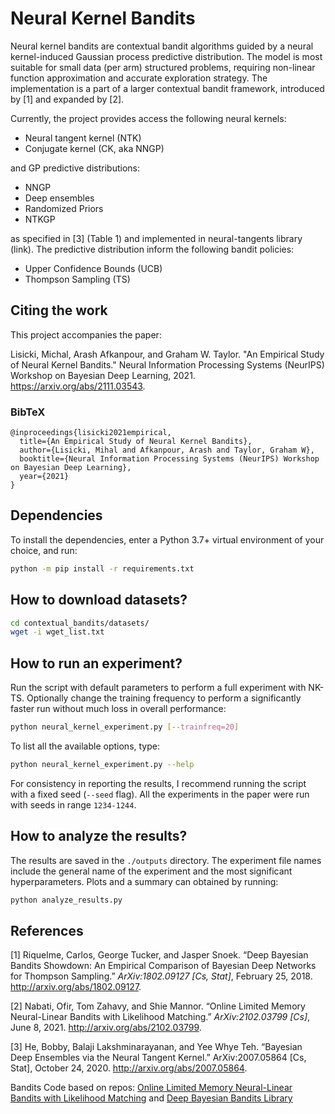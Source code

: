 # Neural Kernel Bandits

Neural kernel bandits are contextual bandit algorithms guided by a neural kernel-induced Gaussian process predictive distribution. The model is most suitable for small data (per arm) structured problems, requiring non-linear function approximation and accurate exploration strategy. The implementation is a part of a larger contextual bandit framework, introduced by [1] and expanded by [2].

Currently, the project provides access the following neural kernels:

* Neural tangent kernel (NTK)
* Conjugate kernel (CK, aka NNGP)

and GP predictive distributions:

* NNGP
* Deep ensembles
* Randomized Priors
* NTKGP

as specified in [3] (Table 1) and implemented in neural-tangents library (link). The predictive distribution inform the following bandit policies:

* Upper Confidence Bounds (UCB)
* Thompson Sampling (TS)

## Citing the work

This project accompanies the paper:

Lisicki, Michal, Arash Afkanpour, and Graham W. Taylor. "An Empirical Study of Neural Kernel Bandits." Neural Information Processing Systems (NeurIPS) Workshop on Bayesian Deep Learning, 2021. https://arxiv.org/abs/2111.03543.

### BibTeX

```
@inproceedings{lisicki2021empirical,
  title={An Empirical Study of Neural Kernel Bandits},
  author={Lisicki, Mihal and Afkanpour, Arash and Taylor, Graham W},
  booktitle={Neural Information Processing Systems (NeurIPS) Workshop on Bayesian Deep Learning},
  year={2021}  
}
```

## Dependencies

To install the dependencies, enter a Python 3.7+ virtual environment of your choice, and run:

```bash
python -m pip install -r requirements.txt
```

## How to download datasets?

```bash
cd contextual_bandits/datasets/
wget -i wget_list.txt
```

## How to run an experiment?

Run the script with default parameters to perform a full experiment with NK-TS. Optionally change the training frequency to perform a significantly faster run without much loss in overall performance:

```bash
python neural_kernel_experiment.py [--trainfreq=20]
```

To list all the available options, type:

```bash
python neural_kernel_experiment.py --help
```

For consistency in reporting the results, I recommend running the script with a fixed seed (`--seed` flag). All the experiments in the paper were run with seeds in range `1234-1244`.

## How to analyze the results?

The results are saved in the `./outputs` directory. The experiment file names include the general name of the experiment and the most significant hyperparameters. Plots and a summary can obtained by running:

```bash
python analyze_results.py
```

## References

[1] Riquelme, Carlos, George Tucker, and Jasper Snoek. “Deep Bayesian Bandits Showdown: An Empirical Comparison of Bayesian Deep Networks for Thompson Sampling.” *ArXiv:1802.09127 [Cs, Stat]*, February 25, 2018. http://arxiv.org/abs/1802.09127.

[2] Nabati, Ofir, Tom Zahavy, and Shie Mannor. “Online Limited Memory Neural-Linear Bandits with Likelihood Matching.” *ArXiv:2102.03799 [Cs]*, June 8, 2021. http://arxiv.org/abs/2102.03799.

[3] He, Bobby, Balaji Lakshminarayanan, and Yee Whye Teh. “Bayesian Deep Ensembles via the Neural Tangent Kernel.” ArXiv:2007.05864 [Cs, Stat], October 24, 2020. http://arxiv.org/abs/2007.05864.

Bandits Code based on repos: [Online Limited Memory Neural-Linear Bandits with Likelihood Matching](https://github.com/ofirnabati/Neural-Linear-Bandits-with-Likelihood-Matching) and [Deep Bayesian Bandits Library](https://github.com/tensorflow/models/tree/archive/research/deep_contextual_bandits)
